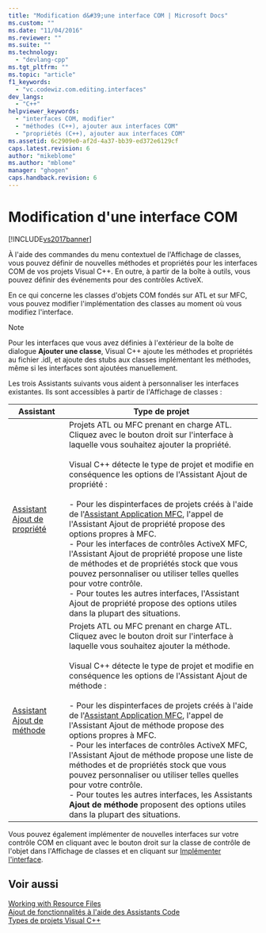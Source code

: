 ```yaml
---
title: "Modification d&#39;une interface COM | Microsoft Docs"
ms.custom: ""
ms.date: "11/04/2016"
ms.reviewer: ""
ms.suite: ""
ms.technology: 
  - "devlang-cpp"
ms.tgt_pltfrm: ""
ms.topic: "article"
f1_keywords: 
  - "vc.codewiz.com.editing.interfaces"
dev_langs: 
  - "C++"
helpviewer_keywords: 
  - "interfaces COM, modifier"
  - "méthodes (C++), ajouter aux interfaces COM"
  - "propriétés (C++), ajouter aux interfaces COM"
ms.assetid: 6c2909e0-af2d-4a37-bb39-ed372e6129cf
caps.latest.revision: 6
author: "mikeblome"
ms.author: "mblome"
manager: "ghogen"
caps.handback.revision: 6
---
```

# Modification d&#39;une interface COM
[!INCLUDE[vs2017banner](../assembler/inline/includes/vs2017banner.md)]

À l'aide des commandes du menu contextuel de l'Affichage de classes, vous pouvez définir de nouvelles méthodes et propriétés pour les interfaces COM de vos projets Visual C\+\+.  En outre, à partir de la boîte à outils, vous pouvez définir des événements pour des contrôles ActiveX.  
  
 En ce qui concerne les classes d'objets COM fondés sur ATL et sur MFC, vous pouvez modifier l'implémentation des classes au moment où vous modifiez l'interface.  
  
> [!NOTE]
>  Pour les interfaces que vous avez définies à l'extérieur de la boîte de dialogue **Ajouter une classe**, Visual C\+\+ ajoute les méthodes et propriétés au fichier .idl, et ajoute des stubs aux classes implémentant les méthodes, même si les interfaces sont ajoutées manuellement.  
  
 Les trois Assistants suivants vous aident à personnaliser les interfaces existantes.  Ils sont accessibles à partir de l'Affichage de classes :  
  
|Assistant|Type de projet|  
|---------------|--------------------|  
|[Assistant Ajout de propriété](../ide/names-add-property-wizard.md)|Projets ATL ou MFC prenant en charge ATL.  Cliquez avec le bouton droit sur l'interface à laquelle vous souhaitez ajouter la propriété.<br /><br /> Visual C\+\+ détecte le type de projet et modifie en conséquence les options de l'Assistant Ajout de propriété :<br /><br /> -   Pour les dispinterfaces de projets créés à l'aide de l'[Assistant Application MFC](../mfc/reference/mfc-application-wizard.md), l'appel de l'Assistant Ajout de propriété propose des options propres à MFC.<br />-   Pour les interfaces de contrôles ActiveX MFC, l'Assistant Ajout de propriété propose une liste de méthodes et de propriétés stock que vous pouvez personnaliser ou utiliser telles quelles pour votre contrôle.<br />-   Pour toutes les autres interfaces, l'Assistant Ajout de propriété propose des options utiles dans la plupart des situations.|  
|[Assistant Ajout de méthode](../ide/add-method-wizard.md)|Projets ATL ou MFC prenant en charge ATL.  Cliquez avec le bouton droit sur l'interface à laquelle vous souhaitez ajouter la méthode.<br /><br /> Visual C\+\+ détecte le type de projet et modifie en conséquence les options de l'Assistant Ajout de méthode :<br /><br /> -   Pour les dispinterfaces de projets créés à l'aide de l'[Assistant Application MFC](../mfc/reference/mfc-application-wizard.md), l'appel de l'Assistant Ajout de méthode propose des options propres à MFC.<br />-   Pour les interfaces de contrôles ActiveX MFC, l'Assistant Ajout de méthode propose une liste de méthodes et de propriétés stock que vous pouvez personnaliser ou utiliser telles quelles pour votre contrôle.<br />-   Pour toutes les autres interfaces, les Assistants **Ajout de méthode** proposent des options utiles dans la plupart des situations.|  
  
 Vous pouvez également implémenter de nouvelles interfaces sur votre contrôle COM en cliquant avec le bouton droit sur la classe de contrôle de l'objet dans l'Affichage de classes et en cliquant sur [Implémenter l'interface](../ide/implement-interface-wizard.md).  
  
## Voir aussi  
 [Working with Resource Files](../mfc/working-with-resource-files.md)   
 [Ajout de fonctionnalités à l'aide des Assistants Code](../ide/adding-functionality-with-code-wizards-cpp.md)   
 [Types de projets Visual C\+\+](../ide/visual-cpp-project-types.md)